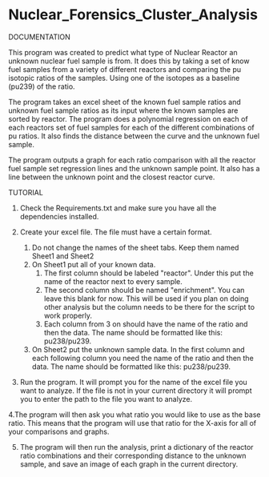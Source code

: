 Nuclear_Forensics_Cluster_Analysis
==================================

DOCUMENTATION

This program was created to predict what type of Nuclear Reactor an unknown nuclear fuel sample is from.
It does this by taking a set of know fuel samples from a variety of different reactors and comparing the
pu isotopic ratios of the samples. Using one of the isotopes as a baseline (pu239) of the ratio.

The program takes an excel sheet of the known fuel sample ratios and unknown fuel sample ratios as its
input where the known samples are sorted by reactor. The program does a polynomial regression on each
of each reactors set of fuel samples for each of the different combinations of pu ratios. It also finds
the distance between the curve and the unknown fuel sample.

The program outputs a graph for each ratio comparison with all the reactor fuel sample set regression
lines and the unknown sample point. It also has a line between the unknown point and the closest
reactor curve.

TUTORIAL

1. Check the Requirements.txt and make sure you have all the dependencies installed.

2. Create your excel file. The file must have a certain format.
    1. Do not change the names of the sheet tabs. Keep them named Sheet1 and Sheet2
    2. On Sheet1 put all of your known data. 
        1. The first column should be labeled "reactor". Under this put the name of the reactor
        next to every sample.
        2. The second column should be named "enrichment". You can leave this blank for now.
        This will be used if you plan on doing other analysis but the column needs to be there
        for the script to work properly.
        3. Each column from 3 on should have the name of the ratio and then the data. The name
        should be formatted like this: pu238/pu239.
    3. On Sheet2 put the unknown sample data. In the first column and each following column you need
    the name of the ratio and then the data. The name should be formatted like this: pu238/pu239.

3. Run the program. It will prompt you for the name of the excel file you want to analyze.
If the file is not in your current directory it will prompt you to enter the path to 
the file you want to analyze.

4.The program will then ask you what ratio you would like to use as the base ratio. This means
that the program will use that ratio for the X-axis for all of your comparisons and graphs.

5. The program will then run the analysis, print a dictionary of the reactor ratio combinations
and their corresponding distance to the unknown sample, and save an image of each graph in the 
current directory.
